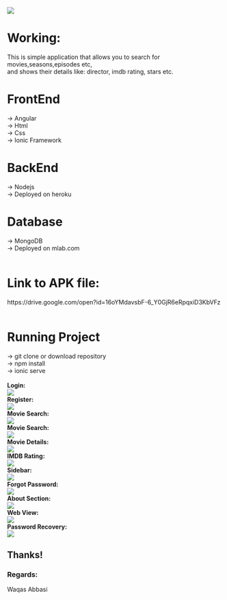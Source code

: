 <img src="src/assets/images/zz.png">
<h1>Working:</h1>
<p>This is simple application that allows you to search for movies,seasons,episodes etc,<br>
and shows their details like: director, imdb rating, stars etc.</p>
<h1>FrontEnd</h1>
-> Angular <br>
-> Html <br>
-> Css <br>
-> Ionic Framework <br>
<h1>BackEnd</h1>
-> Nodejs <br>
-> Deployed on heroku<br>
<h1>Database</h1>
-> MongoDB <br>
-> Deployed on mlab.com
<br>
<br>
<h1>Link to APK file:</h1>
https://drive.google.com/open?id=16oYMdavsbF-6_Y0GjR6eRpqxiD3KbVFz
<br><br>
<h1>Running Project</h1>
-> git clone or download repository<br>
-> npm install<br>
-> ionic serve<br><br>
<strong>Login:</strong><br>
<img src="src/assets/images/Capture2.PNG">
<br>
<strong>Register:</strong><br>
<img src="src/assets/images/Capture3.PNG">
<br>
<strong>Movie Search:</strong><br>
<img src="src/assets/images/Capture5.PNG">
<br>
<strong>Movie Search:</strong><br>
<img src="src/assets/images/Capture6.PNG">
<br>
<strong>Movie Details:</strong><br>
<img src="src/assets/images/Capture7.PNG">
<br>
<strong>IMDB Rating:</strong><br>
<img src="src/assets/images/Capture8.PNG">
<br>
<strong>Sidebar:</strong><br>
<img src="src/assets/images/sidebar.PNG">
<br>
<strong>Forgot Password:</strong><br>
<img src="src/assets/images/c.PNG">
<br>
<strong>About Section:</strong><br>
<img src="src/assets/images/e.PNG">
<br>
<strong>Web View:</strong><br>
<img src="src/assets/images/Capture1.PNG">
<br>
<strong>Password Recovery:</strong><br>
<img src="src/assets/images/recovery.PNG">
<h2>Thanks!</h2>
<h3>Regards:</h3>
<p>Waqas Abbasi</p>